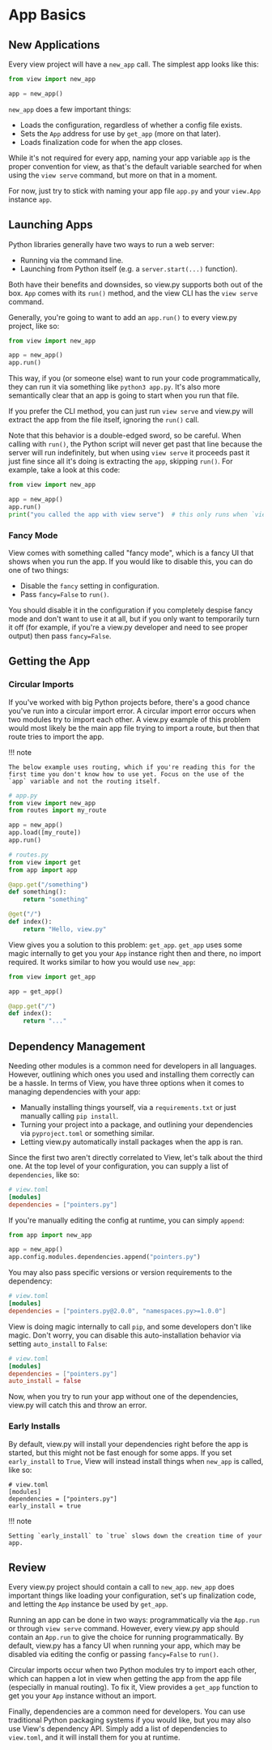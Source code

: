 # App Basics

## New Applications

Every view project will have a `new_app` call. The simplest app looks like this:

```py
from view import new_app

app = new_app()
```

`new_app` does a few important things:

- Loads the configuration, regardless of whether a config file exists.
- Sets the `App` address for use by `get_app` (more on that later).
- Loads finalization code for when the app closes.

While it's not required for every app, naming your app variable `app` is the proper convention for view, as that's the default variable searched for when using the `view serve` command, but more on that in a moment.

For now, just try to stick with naming your app file `app.py` and your `view.App` instance `app`.

## Launching Apps

Python libraries generally have two ways to run a web server:

- Running via the command line.
- Launching from Python itself (e.g. a `server.start(...)` function).

Both have their benefits and downsides, so view.py supports both out of the box. `App` comes with its `run()` method, and the view CLI has the `view serve` command.

Generally, you're going to want to add an `app.run()` to every view.py project, like so:

```py
from view import new_app

app = new_app()
app.run()
```

This way, if you (or someone else) want to run your code programmatically, they can run it via something like `python3 app.py`. It's also more semantically clear that an app is going to start when you run that file.

If you prefer the CLI method, you can just run `view serve` and view.py will extract the app from the file itself, ignoring the `run()` call.

Note that this behavior is a double-edged sword, so be careful. When calling with `run()`, the Python script will never get past that line because the server will run indefinitely, but when using `view serve` it proceeds past it just fine since all it's doing is extracting the `app`, skipping `run()`. For example, take a look at this code:

```py
from view import new_app

app = new_app()
app.run()
print("you called the app with view serve")  # this only runs when `view serve` is used
```

### Fancy Mode

View comes with something called "fancy mode", which is a fancy UI that shows when you run the app. If you would like to disable this, you can do one of two things:

- Disable the `fancy` setting in configuration.
- Pass `fancy=False` to `run()`.

You should disable it in the configuration if you completely despise fancy mode and don't want to use it at all, but if you only want to temporarily turn it off (for example, if you're a view.py developer and need to see proper output) then pass `fancy=False`.

## Getting the App

### Circular Imports

If you've worked with big Python projects before, there's a good chance you've run into a circular import error. A circular import error occurs when two modules try to import each other. A view.py example of this problem would most likely be the main app file trying to import a route, but then that route tries to import the app.

!!! note

    The below example uses routing, which if you're reading this for the first time you don't know how to use yet. Focus on the use of the `app` variable and not the routing itself.

```py
# app.py
from view import new_app
from routes import my_route

app = new_app()
app.load([my_route])
app.run()
```

```py
# routes.py
from view import get
from app import app

@app.get("/something")
def something():
    return "something"

@get("/")
def index():
    return "Hello, view.py"
```

View gives you a solution to this problem: `get_app`. `get_app` uses some magic internally to get you your `App` instance right then and there, no import required. It works similar to how you would use `new_app`:

```py
from view import get_app

app = get_app()

@app.get("/")
def index():
    return "..."
```

## Dependency Management

Needing other modules is a common need for developers in all languages. However, outlining which ones you used and installing them correctly can be a hassle. In terms of View, you have three options when it comes to managing dependencies with your app:

- Manually installing things yourself, via a `requirements.txt` or just manually calling `pip install`.
- Turning your project into a package, and outlining your dependencies via `pyproject.toml` or something similar.
- Letting view.py automatically install packages when the app is ran.

Since the first two aren't directly correlated to View, let's talk about the third one. At the top level of your configuration, you can supply a list of `dependencies`, like so:

```toml
# view.toml
[modules]
dependencies = ["pointers.py"]
```

If you're manually editing the config at runtime, you can simply `append`:

```py
from app import new_app

app = new_app()
app.config.modules.dependencies.append("pointers.py")
```

You may also pass specific versions or version requirements to the dependency:

```toml
# view.toml
[modules]
dependencies = ["pointers.py@2.0.0", "namespaces.py>=1.0.0"]
```

View is doing magic internally to call `pip`, and some developers don't like magic. Don't worry, you can disable this auto-installation behavior via setting `auto_install` to `False`:

```toml
# view.toml
[modules]
dependencies = ["pointers.py"]
auto_install = false
```

Now, when you try to run your app without one of the dependencies, view.py will catch this and throw an error.


### Early Installs

By default, view.py will install your dependencies right before the app is started, but this might not be fast enough for some apps. If you set `early_install` to `True`, View will instead install things when `new_app` is called, like so:

```
# view.toml
[modules]
dependencies = ["pointers.py"]
early_install = true
```


!!! note

    Setting `early_install` to `true` slows down the creation time of your app.

## Review

Every view.py project should contain a call to `new_app`. `new_app` does important things like loading your configuration, set's up finalization code, and letting the `App` instance be used by `get_app`.

Running an app can be done in two ways: programmatically via the `App.run` or through `view serve` command. However, every view.py app should contain an `App.run` to give the choice for running programmatically. By default, view.py has a fancy UI when running your app, which may be disabled via editing the config or passing `fancy=False` to `run()`. 

Circular imports occur when two Python modules try to import each other, which can happen a lot in view when getting the app from the app file (especially in manual routing). To fix it, View provides a `get_app` function to get you your `App` instance without an import.

Finally, dependencies are a common need for developers. You can use traditional Python packaging systems if you would like, but you may also use View's dependency API. Simply add a list of dependencies to `view.toml`, and it will install them for you at runtime.
